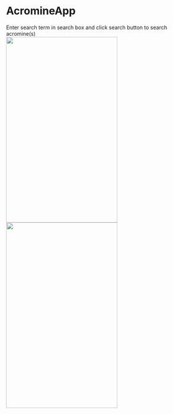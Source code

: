 # AcromineApp
<div>
Enter search term in search box and click search button to search acromine(s)
</div>
<div>
<img src="https://user-images.githubusercontent.com/8284822/215222605-a237a546-384d-47a8-b9a8-26a073819d91.png"  width="300" height="500">
<img src="https://user-images.githubusercontent.com/8284822/215223352-06a30c31-6857-4265-9348-a07466ac669a.png"  width="300" height="500">
</div>
